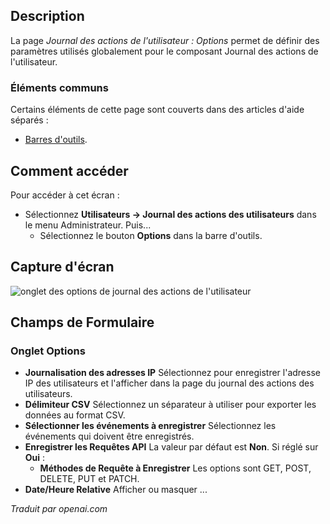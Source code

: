 <!-- Filename: Help4.x:User_Actions_Log:_Options / Display title: Journal des Actions Utilisateur : Options -->

## Description

La page *Journal des actions de l'utilisateur : Options* permet de définir des paramètres utilisés globalement pour le composant Journal des actions de l'utilisateur.

### Éléments communs

Certains éléments de cette page sont couverts dans des articles d'aide séparés :

* [Barres d'outils](jdocmanual?article=help/common-elements/toolbars).

## Comment accéder

Pour accéder à cet écran :

- Sélectionnez **Utilisateurs → Journal des actions des utilisateurs** dans le menu Administrateur.
  Puis...
  - Sélectionnez le bouton **Options** dans la barre d'outils.

## Capture d'écran

![onglet des options de journal des actions de l'utilisateur](../../../fr/images/users/user-actions-log-options-options-tab.png)

## Champs de Formulaire

### Onglet Options

- **Journalisation des adresses IP** Sélectionnez pour enregistrer l'adresse IP des utilisateurs et l'afficher dans la
  page du journal des actions des utilisateurs.
- **Délimiteur CSV** Sélectionnez un séparateur à utiliser pour exporter les données au format CSV.
- **Sélectionner les événements à enregistrer** Sélectionnez les événements qui doivent être enregistrés.
- **Enregistrer les Requêtes API** La valeur par défaut est **Non**. Si réglé sur **Oui** :
  - **Méthodes de Requête à Enregistrer** Les options sont GET, POST, DELETE, PUT et PATCH.
- **Date/Heure Relative** Afficher ou masquer ...

*Traduit par openai.com*

